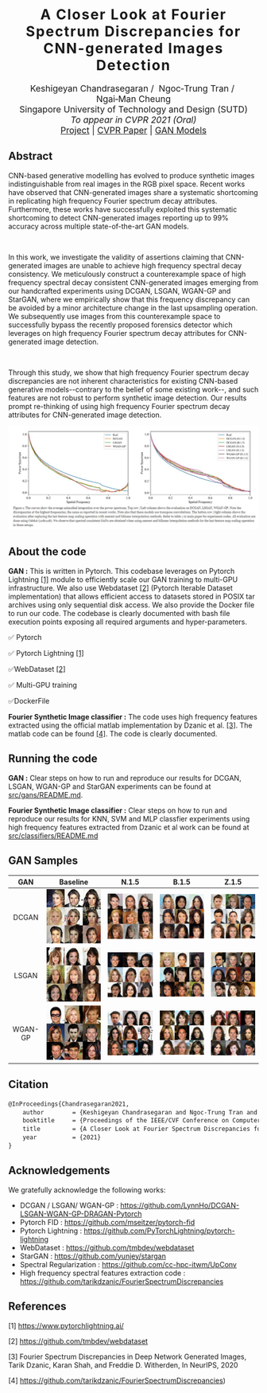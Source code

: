 <h1 align='center' style="text-align:center; font-weight:bold; font-size:2.0em;letter-spacing:2.0px;">
                A Closer Look at Fourier Spectrum Discrepancies for</br>CNN-generated Images Detection</h1>
<p align='center' style="text-align:center;font-size:1.25em;">
    Keshigeyan&nbsp;Chandrasegaran&nbsp;/&nbsp;
    Ngoc&#8209;Trung&nbsp;Tran&nbsp;/&nbsp;
    Ngai&#8209;Man&nbsp;Cheung</br>
Singapore University of Technology and Design (SUTD)<br/>
<em>To appear in CVPR&nbsp;2021&nbsp;(Oral)</br></em>
<a href="https://keshik6.github.io/Fourier-Discrepancies-CNN-Detection/" title="Project" target="_blank" rel="nofollow">Project</a> |
<a href="https://arxiv.org/abs/2103.17195" title="CVPR Paper" target="_blank" rel="nofollow">CVPR Paper</a> |
<a href="https://drive.google.com/drive/folders/123RpZhytXBrJQyHg_0f46W-Qv3t5Hwsl?usp=sharing" title="GAN Models" target="_blank" rel="nofollow">GAN Models</a>
</p>



## Abstract

CNN-based generative modelling has evolved to produce synthetic images indistinguishable from real images in the RGB pixel space. Recent works have observed that CNN-generated images share a systematic shortcoming in replicating high frequency Fourier spectrum decay attributes. Furthermore, these works have successfully exploited this systematic shortcoming to detect CNN-generated images reporting up to 99% accuracy across multiple state-of-the-art GAN models.

</br>

In this work, we investigate the validity of assertions claiming that CNN-generated images are unable to achieve high frequency spectral decay consistency. We meticulously construct a counterexample space of high frequency spectral decay consistent CNN-generated images emerging from our handcrafted experiments using DCGAN, LSGAN, WGAN-GP and StarGAN, where we empirically show that this frequency discrepancy can be avoided by a minor architecture change in the last upsampling operation. We subsequently use images from this counterexample space to successfully bypass the recently proposed forensics detector which leverages on high frequency Fourier spectrum decay attributes for CNN-generated image detection.

</br>

Through this study, we show that high frequency Fourier spectrum decay discrepancies are not inherent characteristics for existing CNN-based generative models--contrary to the belief of some existing work--, and such features are not robust to perform synthetic image detection. Our results prompt re-thinking of using high frequency Fourier spectrum decay attributes for CNN-generated image detection.



<img src="/assets/web.JPG" />



## About the code

**GAN  :** This is written in Pytorch. This codebase leverages on Pytorch Lightning [[1]](#1) module to efficiently scale our GAN training to multi-GPU infrastructure. We also use Webdataset [[2]](#2) (Pytorch Iterable Dataset implementation) that allows efficient access to datasets stored in POSIX tar archives using only sequential disk access. We also provide the Docker file to run our code. The codebase is clearly documented with bash file execution points exposing all required arguments and hyper-parameters.

:white_check_mark: Pytorch

:white_check_mark: Pytorch Lightning [[1]](#1)

:white_check_mark: ​WebDataset [[2]](#2)

:white_check_mark: ​Multi-GPU training

:white_check_mark: ​DockerFile



**Fourier Synthetic Image classifier :** The code uses high frequency features extracted using the official matlab implementation by Dzanic et al. [[3]](#3). The matlab code can be found [[4]](#4). The code is clearly documented.





## Running the code

**GAN :** Clear steps on how to run and reproduce our results for DCGAN, LSGAN, WGAN-GP and StarGAN experiments can be found at [src/gans/README.md](src/gans/README.md). 

**Fourier Synthetic Image classifier :** Clear steps on how to run and reproduce our results for KNN, SVM and MLP classfier experiments using high frequency features extracted from Dzanic et al work can be found at [src/classifiers/README.md](src/classifiers/README.md)





## GAN Samples

|   GAN   |                Baseline                |                N.1.5                |                B.1.5                |                Z.1.5                |
| :-----: | :------------------------------------: | :---------------------------------: | :---------------------------------: | :---------------------------------: |
|  DCGAN  |  <img src="/assets/gan_BASELINE.png">  |  <img src="/assets/gan_N.1.5.png">  |  <img src="/assets/gan_B.1.5.png">  |  <img src="/assets/gan_Z.1.5.png">  |
|  LSGAN  | <img src="/assets/lsgan_BASELINE.png"> | <img src="/assets/lsgan_N.1.5.png"> | <img src="/assets/lsgan_B.1.5.png"> | <img src="/assets/lsgan_Z.1.5.png"> |
| WGAN-GP | <img src="/assets/wgan_BASELINE.png">  | <img src="/assets/wgan_N.1.5.png">  | <img src="/assets/wgan_B.1.5.png">  | <img src="/assets/wgan_Z.1.5.png">  |





## Citation

```markdown
@InProceedings{Chandrasegaran2021,
    author        = {Keshigeyan Chandrasegaran and Ngoc-Trung Tran and Ngai-Man Cheung},
    booktitle     = {Proceedings of the IEEE/CVF Conference on Computer Vision and Pattern Recognition (CVPR)},
    title         = {A Closer Look at Fourier Spectrum Discrepancies for CNN-generated Images Detection},
    year          = {2021}
}
```





## Acknowledgements

We gratefully acknowledge the following works:

- DCGAN / LSGAN/ WGAN-GP : https://github.com/LynnHo/DCGAN-LSGAN-WGAN-GP-DRAGAN-Pytorch
- Pytorch FID : https://github.com/mseitzer/pytorch-fid
- Pytorch Lightning : https://github.com/PyTorchLightning/pytorch-lightning
- WebDataset : https://github.com/tmbdev/webdataset
- StarGAN : https://github.com/yunjey/stargan
- Spectral Regularization : https://github.com/cc-hpc-itwm/UpConv
- High frequency spectral features extraction code : https://github.com/tarikdzanic/FourierSpectrumDiscrepancies





## References

<a id="1">[1]</a> https://www.pytorchlightning.ai/

<a id="2">[2]</a> https://github.com/tmbdev/webdataset

<a id="3">[3]</a> Fourier Spectrum Discrepancies in Deep Network Generated Images, Tarik Dzanic, Karan Shah, and Freddie D. Witherden, In NeurIPS, 2020

<a id="4">[4]</a> https://github.com/tarikdzanic/FourierSpectrumDiscrepancies)

